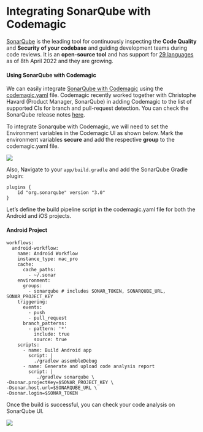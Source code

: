 # Integrating SonarQube with Codemagic

[SonarQube](https://www.sonarqube.org/) is the leading tool for continuously inspecting the **Code Quality** and **Security of your codebase** and guiding development teams during code reviews. It is an **open-source tool** and has support for [29 languages](https://www.sonarqube.org/features/multi-languages/) as of 8th April 2022 and they are growing.

#### Using SonarQube with Codemagic

We can easily integrate [SonarQube with Codemagic](https://docs.sonarqube.org/latest/analysis/codemagic/) using the [codemagic.yaml](https://docs.codemagic.io/yaml/yaml-getting-started/) file. Codemagic recently worked together with Christophe Havard (Product Manager, SonarQube) in adding Codemagic to the list of supported CIs for branch and pull-request detection. You can check the SonarQube release notes [here](https://jira.sonarsource.com/browse/SONAR-15412). 

To integrate Sonarqube with Codemagic, we will need to set the Environment variables in the Codemagic UI as shown below. Mark the environment variables **secure** and add the respective **group** to the codemagic.yaml file.

![](https://blog.codemagic.io/uploads/2022/04/aws_2.png)

Also, Navigate to your `app/build.gradle` and add the SonarQube Gradle plugin:
```
plugins {
    id "org.sonarqube" version "3.0"
}
```

Let’s define the build pipeline script in the codemagic.yaml file for both the Android and iOS projects.

#### Android Project
```
workflows:
  android-workflow:
    name: Android Workflow
    instance_type: mac_pro
    cache:
      cache_paths:
        - ~/.sonar
    environment:
      groups:
        - sonarqube # includes SONAR_TOKEN, SONARQUBE_URL, SONAR_PROJECT_KEY
    triggering:
      events:
        - push
        - pull_request
      branch_patterns:
        - pattern: '*'
          include: true
          source: true
    scripts:     
      - name: Build Android app
        script: |
          ./gradlew assembleDebug
      - name: Generate and upload code analysis report
        script: |
           ./gradlew sonarqube \
-Dsonar.projectKey=$SONAR_PROJECT_KEY \
-Dsonar.host.url=$SONARQUBE_URL \
-Dsonar.login=$SONAR_TOKEN
```
Once the build is successful, you can check your code analysis on SonarQube UI. 

![](https://blog.codemagic.io/uploads/2022/04/aws_3.png)

